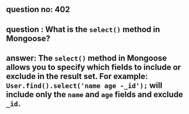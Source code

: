 
      
## question no: 402

## question : What is the `select()` method in Mongoose?

## answer: The `select()` method in Mongoose allows you to specify which fields to include or exclude in the result set. For example: `User.find().select('name age -_id');` will include only the `name` and `age` fields and exclude `_id`.
      